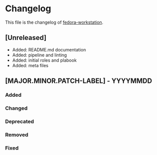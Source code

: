 <!--
reference: https://keepachangelog.com
-->

# Changelog

This file is the changelog of [fedora-workstation](https://github.com/dschier-wtd/fedora-workstation).

## [Unreleased]

- Added: README.md documentation
- Added: pipeline and linting
- Added: initial roles and plabook
- Added: meta files

## [MAJOR.MINOR.PATCH-LABEL] - YYYYMMDD

<!--
Describe the purpose of this release.
Each of the below sections should contain the links to the fixed issues.
-->

### Added

<!--
Section for new Features and Additions.
Most likely a MINOR or MAJOR update.
-->

### Changed

<!--
Changed Behavior in API or Application.
Most likely a MAJOR update.
-->

### Deprecated

<!--
Deprecation, which will be removed in a future release.
The future release must be mentioned.
-->

### Removed

<!--
Removals or Deletions, which were deprecated beforehand.
Most likely a Minor or Major update.
-->

### Fixed

<!--
Bugfixes or other minor fixes.
Most likely a patch.
-->
